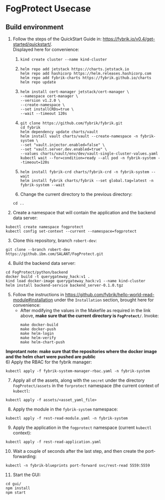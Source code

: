 # FogProtect Usecase
## Build environment
1) Follow the steps of the QuickStart Guide in: https://fybrik.io/v0.4/get-started/quickstart/.  
Displayed here for convenience:  
   1) ```
      kind create cluster --name kind-cluster
   2) ```
      helm repo add jetstack https://charts.jetstack.io 
      helm repo add hashicorp https://helm.releases.hashicorp.com 
      helm repo add fybrik-charts https://fybrik.github.io/charts 
      helm repo update
   3) ```
      helm install cert-manager jetstack/cert-manager \
      --namespace cert-manager \
      --version v1.2.0 \
      --create-namespace \
      --set installCRDs=true \
      --wait --timeout 120s
   4) ```
      git clone https://github.com/fybrik/fybrik.git
      cd fybrik
      helm dependency update charts/vault
      helm install vault charts/vault --create-namespace -n fybrik-system \
      --set "vault.injector.enabled=false" \
      --set "vault.server.dev.enabled=true" \
      --values charts/vault/env/dev/vault-single-cluster-values.yaml
      kubectl wait --for=condition=ready --all pod -n fybrik-system --timeout=120s
   5) ```
      helm install fybrik-crd charts/fybrik-crd -n fybrik-system --wait
      helm install fybrik charts/fybrik --set global.tag=latest -n fybrik-system --wait
   6) Change the current directory to the previous directory:
   ```shell
   cd ..
   ```
2) Create a namespace that will contain the application and the backend data server:  
```shell
kubectl create namespace fogprotect
kubectl config set-context --current --namespace=fogprotect
```
3) Clone this repository, branch `robert-dev`:  
```shell
git clone --branch robert-dev https://github.ibm.com/SALANT/FogProtect.git
```
4) Build the backend data server:  
```shell
cd FogProtect/python/backend
docker build -t querygateway_hack:v1 .
kind load docker-image querygateway_hack:v1 --name kind-cluster
helm install backend-service backend_server-0.1.0.tgz
```
5) Follow the instructions in https://github.com/fybrik/hello-world-read-module#installation 
under the `Installation` section, brought here for convenience:  
   -  After modifying the values in the Makefile as required in the link above, 
      **make sure that the current directory is `FogProtect/`**. Invoke:  
      ```shell
      make docker-build
      make docker-push
      make helm-login
      make helm-verify
      make helm-chart-push
      ```
**Improtant note: make sure that the repositories where the docker image and the helm chart were pushed 
   are public**  
6) Apply the RBAC for the fybrik manager:  
```shell
kubectl apply -f fybrik-system-manager-rbac.yaml -n fybrik-system
```
7) Apply all of the assets, along with the `secret` under the directory `FogProtect/assets` in the 
`forprotect` namespace (the current context of `kubectl`:  
```shell
kubectl apply -f assets/<asset_yaml_file>
```
8) Apply the module in the `fybrik-system` namespace:  
```shell 
kubectl apply -f rest-read-module.yaml -n fybrik-system
```
9) Apply the application in the `fogprotect` namespace (current `kubectl` context):
```shell
kubectl apply -f rest-read-application.yaml
```
10) Wait a couple of seconds after the last step, and then create the port-forwarding:  
```shell
kubectl -n fybrik-blueprints port-forward svc/rest-read 5559:5559
```
11) Start the GUI:
```shell
cd gui/
npm install
npm start
```